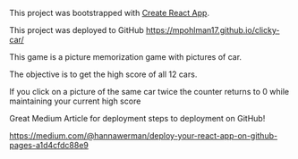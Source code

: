 This project was bootstrapped with [Create React App](https://github.com/facebook/create-react-app).

This project was deployed to GitHub https://mpohlman17.github.io/clicky-car/

This game is a picture memorization game with pictures of car.

The objective is to get the high score of all 12 cars.

If you click on a picture of the same car twice the counter returns to 0 while maintaining your current high score

Great Medium Article for deployment steps to deployment on GitHub!

https://medium.com/@hannawerman/deploy-your-react-app-on-github-pages-a1d4cfdc88e9
